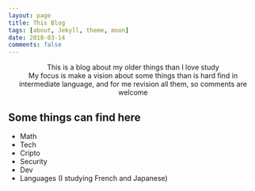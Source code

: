 ```yaml
---
layout: page
title: This Blog
tags: [about, Jekyll, theme, moon]
date: 2018-03-14
comments: false
---
```

    
<center>This is a blog about my older things than I love study</center>
<center>My focus is make a vision about some things than is hard find in intermediate language, and for me revision all them, so comments are welcome</center>

## Some things can find here
* Math
* Tech
* Cripto
* Security
* Dev
* Languages (I studying French and Japanese)

